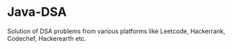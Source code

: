 # Java-DSA
Solution of DSA problems from various platforms like Leetcode, Hackerrank, Codechef, Hackerearth etc.
